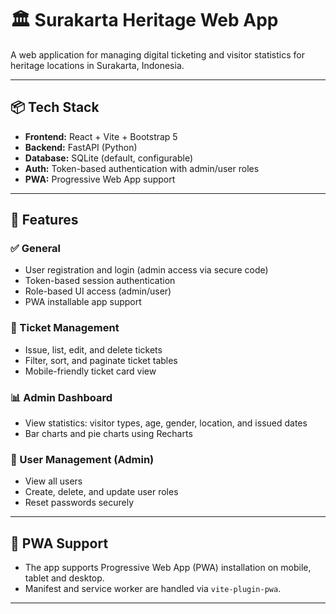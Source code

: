# 🏛️ Surakarta Heritage Web App

A web application for managing digital ticketing and visitor statistics for heritage locations in Surakarta, Indonesia.

---

## 📦 Tech Stack

- **Frontend:** React + Vite + Bootstrap 5
- **Backend:** FastAPI (Python)
- **Database:** SQLite (default, configurable)
- **Auth:** Token-based authentication with admin/user roles
- **PWA:** Progressive Web App support

---

## 🔧 Features

### ✅ General
- User registration and login (admin access via secure code)
- Token-based session authentication
- Role-based UI access (admin/user)
- PWA installable app support

### 🎫 Ticket Management
- Issue, list, edit, and delete tickets
- Filter, sort, and paginate ticket tables
- Mobile-friendly ticket card view

### 📊 Admin Dashboard
- View statistics: visitor types, age, gender, location, and issued dates
- Bar charts and pie charts using Recharts

### 👥 User Management (Admin)
- View all users
- Create, delete, and update user roles
- Reset passwords securely

---



## 📱 PWA Support

- The app supports Progressive Web App (PWA) installation on mobile, tablet and desktop.
- Manifest and service worker are handled via `vite-plugin-pwa`.

---


